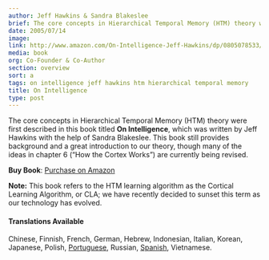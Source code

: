 ```yaml
---
author: Jeff Hawkins & Sandra Blakeslee
brief: The core concepts in Hierarchical Temporal Memory (HTM) theory were first described in this book titled On Intelligence, which was written by Jeff Hawkins with the help of Sandra Blakeslee.
date: 2005/07/14
image:
link: http://www.amazon.com/On-Intelligence-Jeff-Hawkins/dp/0805078533/ref=sr_1_1?ie=UTF8&qid=1363894040&sr=8-1&keywords=on+intelligence
media: book
org: Co-Founder & Co-Author
section: overview
sort: a
tags: on intelligence jeff hawkins htm hierarchical temporal memory
title: On Intelligence
type: post
---
```


The core concepts in Hierarchical Temporal Memory (HTM) theory were first
described in this book titled **On Intelligence**, which was written by Jeff
Hawkins with the help of Sandra Blakeslee. This book still provides background
and a great introduction to our theory, though many of the ideas in chapter 6
(“How the Cortex Works”) are currently being revised.

**Buy Book**: [Purchase on Amazon](http://www.amazon.com/On-Intelligence-Jeff-Hawkins/dp/0805078533/ref=sr_1_1?ie=UTF8&qid=1363894040&sr=8-1&keywords=on+intelligence)

**Note:** This book refers to the HTM learning algorithm as the Cortical
Learning Algorithm, or CLA; we have recently decided to sunset this term as our
technology has evolved.

#### Translations Available

Chinese, Finnish, French, German, Hebrew, Indonesian, Italian, Korean, Japanese,
Polish, [Portuguese](/assets/pdf/on-intelligence/on-intelligence-pt.pdf),
Russian, [Spanish](/assets/pdf/on-intelligence/on-intelligence-es.pdf),
Vietnamese.
